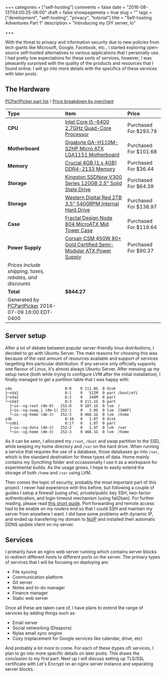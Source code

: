 +++
categories = ["self-hosting"]
comments = false
date = "2016-08-13T04:05:25-06:00"
draft = false
showpagemeta = true
slug = ""
tags = ["development", "self-hosting", "privacy", "tutorial"]
title = "Self-hosting Adventures Part 1"
description = "Introducing my DIY server, Io"

+++

With the threat to privacy and information security due to new policies from tech giants like Microsoft, Google, Facebook, etc., I started exploring open-source self-hosted alternatives to various applications that I personally use. I had pretty low expectations for these sorts of services, however, I was pleasantly surprised with the quality of the products and resources that I found online. I will go into more details with the specifics of these services with later posts.

## The Hardware
[PCPartPicker part list](http://ca.pcpartpicker.com/list/ntTtcf) / [Price breakdown by merchant](http://ca.pcpartpicker.com/list/ntTtcf/by_merchant/)

Type|Item|Price
:----|:----|:----
**CPU** | [Intel Core i5-6400 2.7GHz Quad-Core Processor](http://ca.pcpartpicker.com/product/rK4NnQ/intel-cpu-bx80662i56400) | Purchased For $293.78 
**Motherboard** | [Gigabyte GA-H110M-S2HP Micro ATX LGA1151 Motherboard](http://ca.pcpartpicker.com/product/qCzZxr/gigabyte-motherboard-gah110ms2hp) | Purchased For $101.68 
**Memory** | [Crucial 4GB (1 x 4GB) DDR4-2133 Memory](http://ca.pcpartpicker.com/product/d72kcf/crucial-memory-ct4g4dfs8213) | Purchased For $36.44 
**Storage** | [Kingston SSDNow V300 Series 120GB 2.5" Solid State Drive](http://ca.pcpartpicker.com/product/rtzv6h/kingston-internal-hard-drive-sv300s37a120g) | Purchased For $64.39 
**Storage** | [Western Digital Red 2TB 3.5" 5400RPM Internal Hard Drive](http://ca.pcpartpicker.com/product/9wW9TW/western-digital-internal-hard-drive-wd20efrx) | Purchased For $138.97 
**Case** | [Fractal Design Node 804 MicroATX Mid Tower Case](http://ca.pcpartpicker.com/product/yTdqqs/fractal-design-case-fdcanode804blw) | Purchased For $118.64 
**Power Supply** | [Corsair CSM 450W 80+ Gold Certified Semi-Modular ATX Power Supply](http://ca.pcpartpicker.com/product/H9fp99/corsair-power-supply-cs450m) | Purchased For $90.37 
 | *Prices include shipping, taxes, rebates, and discounts* |
 | **Total** | **$844.27**
 | Generated by [PCPartPicker](http://pcpartpicker.com) 2016-07-09 16:00 EDT-0400 |

## Server setup
After a lot of debate between popular server-friendly linux distributions, I decided to go with Ubuntu Server. The main reasons for choosing this was because of the vast amount of resources available and support of services targetting this particular distribution. If any service only officially supports one flavour of Linux, it's almost always Ubuntu Server. After messing up my setup twice (both while trying to configure LVM after the initial installation), I finally managed to get a partition table that I was happy with:
```
sda                        8:0    0 111.8G  0 disk
├─sda1                     8:1    0   512M  0 part /boot/efi
├─sda2                     8:2    0   244M  0 part
└─sda3                     8:3    0 111.1G  0 part
  ├─io--vg-root (dm-0)   252:0    0 107.1G  0 lvm  /
  ├─io--vg-swap_1 (dm-1) 252:1    0   3.9G  0 lvm  [SWAP]
  └─io--vg-home (dm-3)   252:3    0 466.1G  0 lvm  /home
sdb                        8:16   0   1.8T  0 disk
└─sdb1                     8:17   0   1.8T  0 part
  ├─io--vg-data (dm-2)   252:2    0   1.4T  0 lvm  /var
  └─io--vg-home (dm-3)   252:3    0 466.1G  0 lvm  /home
```
As it can be seen, I allocated my `/root`, `/boot` and swap partition to the SSD, while keeping my home directory and `/var` on the hard drive. When running a service that requires the use of a database, those databases go into `/var`, which is the standard destination for these types of data. Home mainly contains my Syncthing folder and occassionally I use it as a workspace for experimental builds. As the usage grows, I hope to easily extend the storage of both `/home` and `/var` using LVM.

Then comes the topic of security, probably the most important part of this project. I never had experience with this before, but following a couple of guides I setup a firewall (using ufw), private/public key SSH, two-factor authentication, and login timeout mechanism (using fail2ban). For further reading, please read [this short guide](http://www.codelitt.com/blog/my-first-10-minutes-on-a-server-primer-for-securing-ubuntu/). Port forwarding and remote access had to be enable on my routers end so that I could SSH and maintain my server from anywhere I want. I did have some problems with dynamic IP, and ended up transfering my domain to [NoIP](no-ip.com) and installed their automatic DDNS update client on my server.

## Services
I primarily have an nginx web server running which contains server blocks to redirect different hosts to different ports on the server. The primary types of services that I will be focusing on deploying are:  
- File syncing
- Communication platform
- Git server
- Notes and to-do manager
- Finance manager
- Static web server

Once all these are taken care of, I have plans to extend the range of services by adding things such as:  
- Email server  
- Social networking (Diaspora)  
- Nylas email sync engine  
- Cozy (replacement for Google services like calendar, drive, etc)  

And probably a lot more to come. For each of these (types of) services, I plan to go into more specific details on later posts. This draws the conclusion to my first part. Next up I will discuss setting up TLS/SSL certificate with Let's Encrypt on an nginx server instance and separating server blocks.

